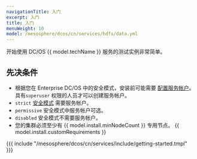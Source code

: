 ```yaml
---
navigationTitle: 入门
excerpt: 入门
title: 入门
menuWeight: 10
model: /mesosphere/dcos/cn/services/hdfs/data.yml
---
```


开始使用 DC/OS {{ model.techName }} 服务的测试实例非常简单。

## 先决条件

- 根据您在 Enterprise DC/OS 中的安全模式，安装前可能需要 [配置服务帐户](/mesosphere/dcos/cn/services/hdfs/2.2.0-2.6.0-cdh5.11.0/security/)。具有`superuser` 权限的人员才可以创建服务帐户。
 - `strict` [安全模式](/mesosphere/dcos/latest/security/ent/#security-modes) 需要服务帐户。
 - `permissive` 安全模式中服务帐户可选。
 - `disabled` 安全模式不需要服务帐户。
- 您的集群必须至少有 {{ model.install.minNodeCount }} 专用节点。
{{ model.install.customRequirements }}

{{{ include "/mesosphere/dcos/cn/services/include/getting-started.tmpl" }}}
